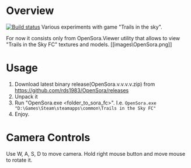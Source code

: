 # Overview
[![Build status](https://ci.appveyor.com/api/projects/status/nhryaguc3murmq8q?svg=true)](https://ci.appveyor.com/project/RomanShapiro/opensora)
Various experiments with game "Trails in the sky".

For now it consists only from OpenSora.Viewer utility that allows to view "Trails in the Sky FC" textures and models.
[[images\OpenSora.png]]

# Usage
1. Download latest binary release(OpenSora.v.v.v.v.zip) from https://github.com/rds1983/OpenSora/releases
2. Unpack it
3. Run "OpenSora.exe <folder_to_sora_fc>".
   I.e. `OpenSora.exe "D:\Games\Steam\steamapps\common\Trails in the Sky FC"`
4. Enjoy.

# Camera Controls
Use W, A, S, D to move camera.
Hold right mouse button and move mouse to rotate it.


